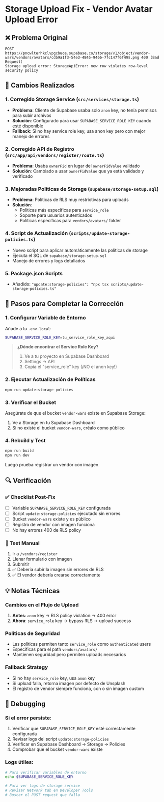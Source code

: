 # Storage Upload Fix - Vendor Avatar Upload Error

## ❌ Problema Original
```
POST https://pncwlterhkclvpgcbuce.supabase.co/storage/v1/object/vendor-wars/vendors/avatars/cdb9a1f3-54e3-4845-9466-7fc147f6f498.png 400 (Bad Request)
Storage upload error: StorageApiError: new row violates row-level security policy
```

## 🔧 Cambios Realizados

### 1. **Corregido Storage Service** (`src/services/storage.ts`)
- **Problema**: Cliente de Supabase usaba solo `anon` key, no tenía permisos para subir archivos
- **Solución**: Configurado para usar `SUPABASE_SERVICE_ROLE_KEY` cuando esté disponible
- **Fallback**: Si no hay service role key, usa anon key pero con mejor manejo de errores

### 2. **Corregido API de Registro** (`src/app/api/vendors/register/route.ts`)
- **Problema**: Usaba `ownerFid` en lugar del `ownerFidValue` validado
- **Solución**: Cambiado a usar `ownerFidValue` que ya está validado y verificado

### 3. **Mejoradas Políticas de Storage** (`supabase/storage-setup.sql`)
- **Problema**: Políticas de RLS muy restrictivas para uploads
- **Solución**: 
  - Políticas más específicas para `service_role`
  - Soporte para usuarios autenticados
  - Políticas específicas para `vendors/avatars/` folder

### 4. **Script de Actualización** (`scripts/update-storage-policies.ts`)
- Nuevo script para aplicar automáticamente las políticas de storage
- Ejecuta el SQL de `supabase/storage-setup.sql`
- Manejo de errores y logs detallados

### 5. **Package.json Scripts**
- Añadido: `"update:storage-policies": "npx tsx scripts/update-storage-policies.ts"`

## 🚀 Pasos para Completar la Corrección

### 1. **Configurar Variable de Entorno**
Añade a tu `.env.local`:
```bash
SUPABASE_SERVICE_ROLE_KEY=tu_service_role_key_aqui
```

> **¿Dónde encontrar el Service Role Key?**
> 1. Ve a tu proyecto en Supabase Dashboard
> 2. Settings → API
> 3. Copia el "service_role" key (¡NO el anon key!)

### 2. **Ejecutar Actualización de Políticas**
```bash
npm run update:storage-policies
```

### 3. **Verificar el Bucket**
Asegúrate de que el bucket `vendor-wars` existe en Supabase Storage:
1. Ve a Storage en tu Supabase Dashboard
2. Si no existe el bucket `vendor-wars`, créalo como público

### 4. **Rebuild y Test**
```bash
npm run build
npm run dev
```

Luego prueba registrar un vendor con imagen.

## 🔍 Verificación

### ✅ Checklist Post-Fix
- [ ] Variable `SUPABASE_SERVICE_ROLE_KEY` configurada
- [ ] Script `update:storage-policies` ejecutado sin errores
- [ ] Bucket `vendor-wars` existe y es público
- [ ] Registro de vendor con imagen funciona
- [ ] No hay errores 400 de RLS policy

### 🧪 Test Manual
1. Ir a `/vendors/register`
2. Llenar formulario con imagen
3. Submitir
4. ✅ Debería subir la imagen sin errores de RLS
5. ✅ El vendor debería crearse correctamente

## 💡 Notas Técnicas

### Cambios en el Flujo de Upload
1. **Antes**: `anon` key → RLS policy violation → 400 error
2. **Ahora**: `service_role` key → bypass RLS → upload success

### Políticas de Seguridad
- Las políticas permiten tanto `service_role` como `authenticated` users
- Específicas para el path `vendors/avatars/`
- Mantienen seguridad pero permiten uploads necesarios

### Fallback Strategy
- Si no hay `service_role` key, usa `anon` key
- Si upload falla, retorna imagen por defecto de Unsplash
- El registro de vendor siempre funciona, con o sin imagen custom

## 🐛 Debugging

### Si el error persiste:
1. Verificar que `SUPABASE_SERVICE_ROLE_KEY` esté correctamente configurada
2. Revisar logs del script `update:storage-policies`
3. Verificar en Supabase Dashboard → Storage → Policies
4. Comprobar que el bucket `vendor-wars` existe

### Logs útiles:
```bash
# Para verificar variables de entorno
echo $SUPABASE_SERVICE_ROLE_KEY

# Para ver logs de storage service
# Revisar Network tab en Developer Tools
# Buscar el POST request que falla
```
